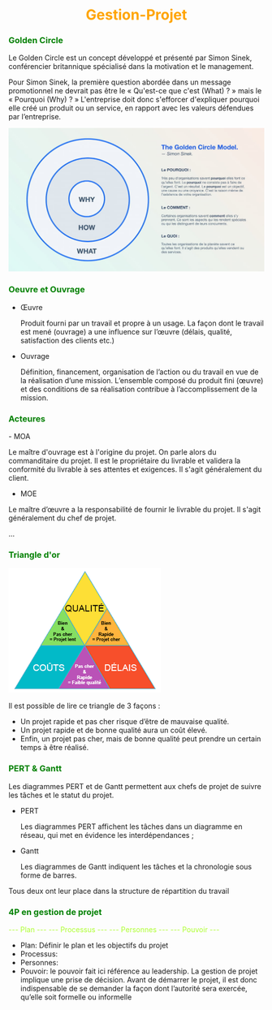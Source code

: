 <h1 style="color: orange; text-align: center">Gestion-Projet</h1>


<h3 style="color: green">Golden Circle</h3>
<p>Le Golden Circle est un concept développé et présenté par Simon Sinek, conférencier britannique spécialisé dans la motivation et le management. </p>
<p>Pour Simon Sinek, la première question abordée dans un message promotionnel ne devrait pas être le « Qu'est-ce que c'est (What) ? » mais le « Pourquoi (Why) ? » L'entreprise doit donc s'efforcer d'expliquer pourquoi elle créé un produit ou un service, en rapport avec les valeurs défendues par l’entreprise.</p>

![image](img/The-Golden-Circle-Simon-Sinek.jpg)

<h3 style="color: green">Oeuvre et Ouvrage</h3>
<ul>
<li>Œuvre
<p>Produit fourni par un travail et propre à un usage. La façon dont le travail est mené (ouvrage) a une influence sur l’œuvre (délais, qualité, satisfaction des clients etc.)</p></li>
<li>Ouvrage
<p>Définition, financement, organisation de l’action ou du travail en vue de la réalisation d’une mission. L’ensemble composé du produit fini (œuvre) et des conditions de sa réalisation contribue à l’accomplissement de la mission.</p></li>
</ul>

<h3 style="color: green">Acteures</h3>
- MOA 
<p>Le maître d'ouvrage est à l'origine du projet. On parle alors du commanditaire du projet. Il est le propriétaire du livrable et validera la conformité du livrable à ses attentes et exigences. Il s'agit généralement du client.</p>

- MOE 
<p>Le maître d’œuvre a la responsabilité de fournir le livrable du projet. Il s'agit généralement du chef de projet.</p>

...

<h3 style="color: green">Triangle d'or</h3>

![image](img/triangle-dor.png)

Il est possible de lire ce triangle de 3 façons :
- Un projet rapide et pas cher risque d’être de mauvaise qualité.
- Un projet rapide et de bonne qualité aura un coût élevé.
- Enfin, un projet pas cher, mais de bonne qualité peut prendre un certain temps à être réalisé.


<h3 style="color: green">PERT & Gantt</h3>

<p>Les diagrammes PERT et de Gantt permettent aux chefs de projet de suivre les tâches et le statut du projet.</p>

- PERT <p>Les diagrammes PERT affichent les tâches dans un diagramme en réseau, qui met en évidence les interdépendances ; </p>
- Gantt <p>Les diagrammes de Gantt indiquent les tâches et la chronologie sous forme de barres. </p>
<p> Tous deux ont leur place dans la structure de répartition du travail </p>


<h3 style="color: green">4P en gestion de projet</h3>
<p style="color: greenyellow"> --- Plan ---   --- Processus ---  --- Personnes ---  --- Pouvoir --- </p>

- Plan: Définir le plan et les objectifs du projet
- Processus: 
- Personnes:
- Pouvoir: le pouvoir fait ici référence au leadership. La gestion de projet implique une prise de décision. Avant de démarrer le projet, il est donc indispensable de se demander la façon dont l’autorité sera exercée, qu’elle soit formelle ou informelle

<h3 style="color: green"></h3>

